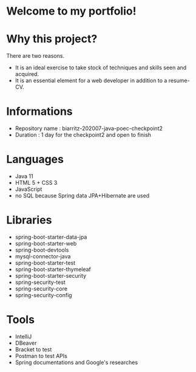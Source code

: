 # Welcome to my portfolio!

# Why this project?

There are two reasons.
- It is an ideal exercise to take stock of techniques and skills seen and acquired.
- It is an essential element for a web developer in addition to a resume-CV.

# Informations

- Repository name :  biarritz-202007-java-poec-checkpoint2
- Duration : 1 day for the checkpoint2 and open to finish

# Languages

- Java 11
- HTML 5 + CSS 3
- JavaScript
- no SQL because Spring data JPA+Hibernate are used

# Libraries

 - spring-boot-starter-data-jpa
 - spring-boot-starter-web
 - spring-boot-devtools
 - mysql-connector-java
 - spring-boot-starter-test
 - spring-boot-starter-thymeleaf
 - spring-boot-starter-security
 - spring-security-test
 - spring-security-core
 - spring-security-config

# Tools

- IntelliJ
- DBeaver
- Bracket to test
- Postman to test APIs
- Spring documentations and Google's researches
